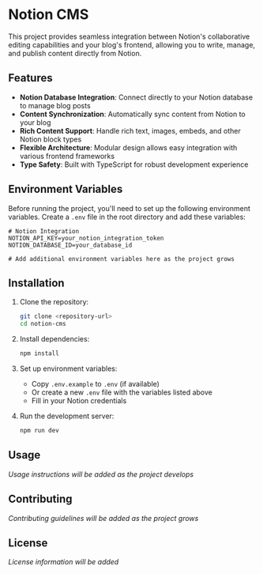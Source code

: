 # Notion CMS

This project provides seamless integration between Notion's collaborative editing capabilities and your blog's frontend, allowing you to write, manage, and publish content directly from Notion.

## Features

- **Notion Database Integration**: Connect directly to your Notion database to manage blog posts
- **Content Synchronization**: Automatically sync content from Notion to your blog
- **Rich Content Support**: Handle rich text, images, embeds, and other Notion block types
- **Flexible Architecture**: Modular design allows easy integration with various frontend frameworks
- **Type Safety**: Built with TypeScript for robust development experience

## Environment Variables

Before running the project, you'll need to set up the following environment variables. Create a `.env` file in the root directory and add these variables:

```env
# Notion Integration
NOTION_API_KEY=your_notion_integration_token
NOTION_DATABASE_ID=your_database_id

# Add additional environment variables here as the project grows
```

## Installation

1. Clone the repository:

   ```bash
   git clone <repository-url>
   cd notion-cms
   ```

2. Install dependencies:

   ```bash
   npm install
   ```

3. Set up environment variables:

   - Copy `.env.example` to `.env` (if available)
   - Or create a new `.env` file with the variables listed above
   - Fill in your Notion credentials

4. Run the development server:
   ```bash
   npm run dev
   ```

## Usage

_Usage instructions will be added as the project develops_

## Contributing

_Contributing guidelines will be added as the project grows_

## License

_License information will be added_
